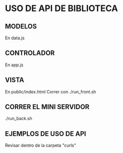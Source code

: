 # USO DE API DE BIBLIOTECA

## MODELOS 
En data.js

## CONTROLADOR
En app.js

## VISTA
En public/index.html
Correr con 
./run_front.sh

## CORRER EL MINI SERVIDOR
./run_back.sh

## EJEMPLOS DE USO DE API
Revisar dentro de la carpeta "curls"
